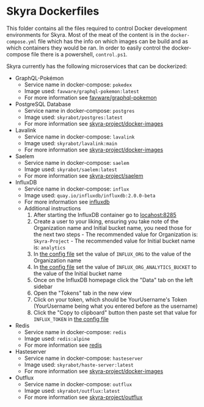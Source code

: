 # Skyra Dockerfiles

This folder contains all the files required to control Docker development environments for Skyra. Most of the meat of
the content is in the `docker-compose.yml` file which has the info on which images can be build and as which containers
they would be ran. In order to easily control the docker-compose file there is a powershell, `control.ps1`.

Skyra currently has the following microservices that can be dockerized:

-   GraphQL-Pokémon
    -   Service name in docker-compose: `pokedex`
    -   Image used: `favware/graphql-pokemon:latest`
    -   For more information see [favware/graphql-pokemon]
-   PostgreSQL Database
    -   Service name in docker-compose: `postgres`
    -   Image used: `skyrabot/postgres:latest`
    -   For more information see [skyra-project/docker-images]
-   Lavalink
    -   Service name in docker-compose: `lavalink`
    -   Image used: `skyrabot/lavalink:main`
    -   For more information see [skyra-project/docker-images]
-   Saelem
    -   Service name in docker-compose: `saelem`
    -   Image used: `skyrabot/saelem:latest`
    -   For more information see [skyra-project/saelem]
-   InfluxDB
    -   Service name in docker-compose: `influx`
    -   Image used: `quay.io/influxdb/influxdb:2.0.0-beta`
    -   For more information see [influxdb]
    -   Additional instructions
        1. After starting the InfluxDB container go to [locahost:8285]
        1. Create a user to your liking, ensuring you take note of the Organization name and Initial bucket name, you need those for the next two steps - The recommended value for Organization is: `Skyra-Project` - The recommended value for Initial bucket name is: `analytics`
        1. In [the config file] set the value of `INFLUX_ORG` to the value of the Organization name
        1. In [the config file] set the value of `INFLUX_ORG_ANALYTICS_BUCKET` to the value of the Initial bucket name
        1. Once on the InfluxDB homepage click the "Data" tab on the left sidebar
        1. Open the "Tokens" tab in the new view
        1. Click on your token, which should be YourUsername's Token (YourUsername being what you entered before as the username)
        1. Click the "Copy to clipboard" button then paste set that value for `INFLUX_TOKEN` in [the config file]
-   Redis
    -   Service name in docker-compose: `redis`
    -   Image used: `redis:alpine`
    -   For more information see [redis]
-   Hasteserver
    -   Service name in docker-compose: `hasteserver`
    -   Image used: `skyrabot/haste-server:latest`
    -   For more information see [skyra-project/docker-images]
-   Outflux
    -   Service name in docker-compose: `outflux`
    -   Image used: `skyrabot/outflux:latest`
    -   For more information see [skyra-project/outflux]

<!-- Link dump -->

[`.env.local`]: ./configs/.env.local
[`.env`]: ./configs/.env
[`configs`]: ./configs/
[`redis.conf`]: ./configs/redis.conf
[`redis.local.conf`]: ./configs/redis.local.conf
[favware/graphql-pokemon]: https://github.com/favware/graphql-pokemon
[influxdb]: https://v2.docs.influxdata.com/v2.0/get-started/#download-and-run-influxdb-v2-0-beta
[locahost:8285]: http://localhost:8285
[redis]: https://hub.docker.com/_/redis
[skyra-project/docker-images]: https://github.com/skyra-project/docker-images
[skyra-project/saelem]: https://github.com/skyra-project/saelem
[skyra-project/outflux]: https://github.com/skyra-project/outflux
[the config file]: ../src/config.ts
